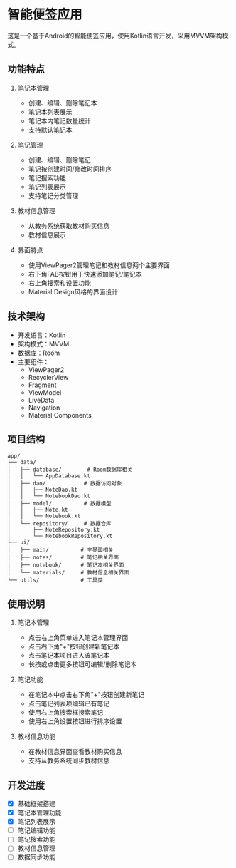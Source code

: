 # 智能便签应用

这是一个基于Android的智能便签应用，使用Kotlin语言开发，采用MVVM架构模式。

## 功能特点

1. 笔记本管理
   - 创建、编辑、删除笔记本
   - 笔记本列表展示
   - 笔记本内笔记数量统计
   - 支持默认笔记本

2. 笔记管理
   - 创建、编辑、删除笔记
   - 笔记按创建时间/修改时间排序
   - 笔记搜索功能
   - 笔记列表展示
   - 支持笔记分类管理

3. 教材信息管理
   - 从教务系统获取教材购买信息
   - 教材信息展示

4. 界面特点
   - 使用ViewPager2管理笔记和教材信息两个主要界面
   - 右下角FAB按钮用于快速添加笔记/笔记本
   - 右上角搜索和设置功能
   - Material Design风格的界面设计

## 技术架构

- 开发语言：Kotlin
- 架构模式：MVVM
- 数据库：Room
- 主要组件：
  - ViewPager2
  - RecyclerView
  - Fragment
  - ViewModel
  - LiveData
  - Navigation
  - Material Components

## 项目结构

```
app/
├── data/
│   ├── database/        # Room数据库相关
│   │   └── AppDatabase.kt
│   ├── dao/            # 数据访问对象
│   │   ├── NoteDao.kt
│   │   └── NotebookDao.kt
│   ├── model/          # 数据模型
│   │   ├── Note.kt
│   │   └── Notebook.kt
│   └── repository/     # 数据仓库
│       ├── NoteRepository.kt
│       └── NotebookRepository.kt
├── ui/
│   ├── main/          # 主界面相关
│   ├── notes/         # 笔记相关界面
│   ├── notebook/      # 笔记本相关界面
│   └── materials/     # 教材信息相关界面
└── utils/             # 工具类
```

## 使用说明

1. 笔记本管理
   - 点击右上角菜单进入笔记本管理界面
   - 点击右下角"+"按钮创建新笔记本
   - 点击笔记本项目进入该笔记本
   - 长按或点击更多按钮可编辑/删除笔记本

2. 笔记功能
   - 在笔记本中点击右下角"+"按钮创建新笔记
   - 点击笔记列表项编辑已有笔记
   - 使用右上角搜索框搜索笔记
   - 使用右上角设置按钮进行排序设置

3. 教材信息功能
   - 在教材信息界面查看教材购买信息
   - 支持从教务系统同步教材信息

## 开发进度

- [x] 基础框架搭建
- [x] 笔记本管理功能
- [x] 笔记列表展示
- [ ] 笔记编辑功能
- [ ] 笔记搜索功能
- [ ] 教材信息管理
- [ ] 数据同步功能 